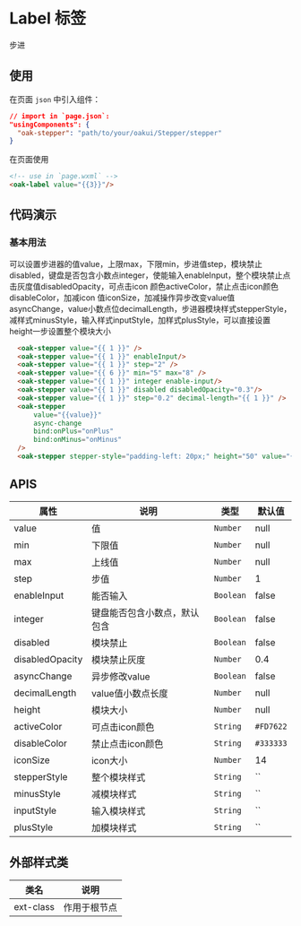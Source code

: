 # Label 标签
步进

## 使用

在页面 `json` 中引入组件：

```json
// import in `page.json`:
"usingComponents": {
  "oak-stepper": "path/to/your/oakui/Stepper/stepper"
}
```

在页面使用
```html
<!-- use in `page.wxml` -->
<oak-label value="{{3}}"/>
```

## 代码演示
### 基本用法
可以设置步进器的值value，上限max，下限min，步进值step，模块禁止disabled，键盘是否包含小数点integer，使能输入enableInput，整个模块禁止点击灰度值disabledOpacity，可点击icon 颜色activeColor，禁止点击icon颜色disableColor，加减icon 值iconSize，加减操作异步改变value值 asyncChange，value小数点位decimalLength，步进器模块样式stepperStyle，减样式minusStyle，输入样式inputStyle，加样式plusStyle，可以直接设置height一步设置整个模块大小
```html
  <oak-stepper value="{{ 1 }}" />
  <oak-stepper value="{{ 1 }}" enableInput/>
  <oak-stepper value="{{ 1 }}" step="2" />
  <oak-stepper value="{{ 6 }}" min="5" max="8" />
  <oak-stepper value="{{ 1 }}" integer enable-input/>
  <oak-stepper value="{{ 1 }}" disabled disabledOpacity="0.3"/>
  <oak-stepper value="{{ 1 }}" step="0.2" decimal-length="{{ 1 }}" />
  <oak-stepper
      value="{{value}}"
      async-change
      bind:onPlus="onPlus"
      bind:onMinus="onMinus"
  />
  <oak-stepper stepper-style="padding-left: 20px;" height="50" value="{{ 1 }}" icon-size="12" input-style="width: 60px;" minus-style="border-radius: 2px;" plus-style="border-radius: 2px;" button-size="32" />
```

## APIS

| 属性 | 说明 | 类型 | 默认值 |
|-----------|-----------|-----------|-------------|
| value | 值 | `Number` | null |
| min | 下限值  | `Number` | null |
| max | 上线值 | `Number` | null |
| step | 步值  | `Number` | 1 |
| enableInput | 能否输入 | `Boolean` | false |
| integer | 键盘能否包含小数点，默认包含 | `Boolean` | false |
| disabled | 模块禁止 | `Boolean` | false |
| disabledOpacity | 模块禁止灰度 | `Number` | 0.4 |
| asyncChange | 异步修改value | `Boolean` | false |
| decimalLength | value值小数点长度 | `Number` | null |
| height | 模块大小 | `Number` | null |
| activeColor | 可点击icon颜色 | `String` | `#FD7622` |
| disableColor | 禁止点击icon颜色 | `String` | `#333333` |
| iconSize | icon大小 | `Number` | 14 |
| stepperStyle | 整个模块样式 | `String` | `` |
| minusStyle | 减模块样式 | `String` | `` |
| inputStyle | 输入模块样式 | `String` | `` |
| plusStyle | 加模块样式 | `String` | `` |


## 外部样式类

| 类名 | 说明 |
|-----------|-----------|
| ext-class | 作用于根节点 |
